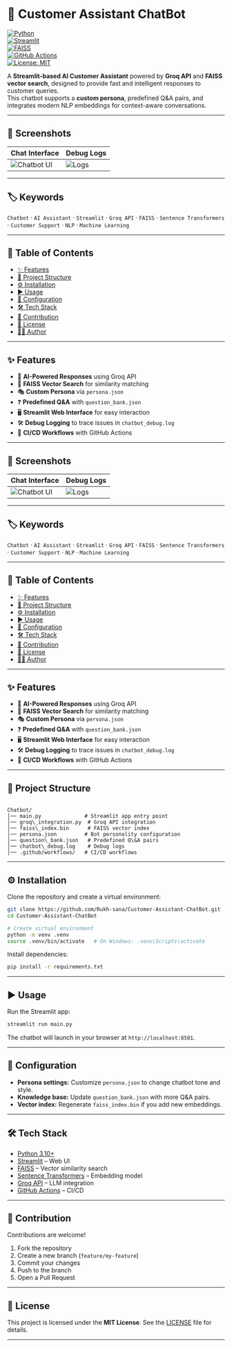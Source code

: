 # 🤖 Customer Assistant ChatBot

[![Python](https://img.shields.io/badge/python-3.10+-blue.svg)](https://www.python.org/)  
[![Streamlit](https://img.shields.io/badge/Streamlit-App-red?logo=streamlit)](https://streamlit.io/)  
[![FAISS](https://img.shields.io/badge/FAISS-Vector%20Search-green)](https://faiss.ai/)  
[![GitHub Actions](https://img.shields.io/github/actions/workflow/status/Rukh-sana/Customer-Assistant-ChatBot/python-publish.yml?branch=main&label=build&logo=github)](https://github.com/Rukh-sana/Customer-Assistant-ChatBot/actions)  
[![License: MIT](https://img.shields.io/badge/License-MIT-yellow.svg)](LICENSE)  

A **Streamlit-based AI Customer Assistant** powered by **Groq API** and **FAISS vector search**, designed to provide fast and intelligent responses to customer queries.  
This chatbot supports a **custom persona**, predefined Q&A pairs, and integrates modern NLP embeddings for context-aware conversations.  

---

## 📸 Screenshots

| Chat Interface | Debug Logs |  
|----------------|------------|  
| ![Chatbot UI](screenshots/chat_ui.png) | ![Logs](screenshots/debug_logs.png) |  

---

## 🏷️ Keywords

`Chatbot` · `AI Assistant` · `Streamlit` · `Groq API` · `FAISS` · `Sentence Transformers` · `Customer Support` · `NLP` · `Machine Learning`  

---

## 📑 Table of Contents

- [✨ Features](#-features)  
- [📂 Project Structure](#-project-structure)  
- [⚙️ Installation](#️-installation)  
- [▶️ Usage](#️-usage)  
- [🧩 Configuration](#-configuration)  
- [🛠 Tech Stack](#-tech-stack)  
- [🤝 Contribution](#-contribution)  
- [📜 License](#-license)  
- [👩‍💻 Author](#-author)  

---

## ✨ Features

- 🧠 **AI-Powered Responses** using Groq API  
- 📂 **FAISS Vector Search** for similarity matching  
- 🎭 **Custom Persona** via `persona.json`  
- ❓ **Predefined Q&A** with `question_bank.json`  
- 🖥 **Streamlit Web Interface** for easy interaction  
- 🛠 **Debug Logging** to trace issues in `chatbot_debug.log`  
- 🚀 **CI/CD Workflows** with GitHub Actions  

---



## 📸 Screenshots

| Chat Interface | Debug Logs |  
|----------------|------------|  
| ![Chatbot UI](screenshots/chat_ui.png) | ![Logs](screenshots/debug_logs.png) |  

---

## 🏷️ Keywords

`Chatbot` · `AI Assistant` · `Streamlit` · `Groq API` · `FAISS` · `Sentence Transformers` · `Customer Support` · `NLP` · `Machine Learning`  

---

## 📑 Table of Contents

- [✨ Features](#-features)  
- [📂 Project Structure](#-project-structure)  
- [⚙️ Installation](#️-installation)  
- [▶️ Usage](#️-usage)  
- [🧩 Configuration](#-configuration)  
- [🛠 Tech Stack](#-tech-stack)  
- [🤝 Contribution](#-contribution)  
- [📜 License](#-license)  
- [👩‍💻 Author](#-author)  

---

## ✨ Features

- 🧠 **AI-Powered Responses** using Groq API  
- 📂 **FAISS Vector Search** for similarity matching  
- 🎭 **Custom Persona** via `persona.json`  
- ❓ **Predefined Q&A** with `question_bank.json`  
- 🖥 **Streamlit Web Interface** for easy interaction  
- 🛠 **Debug Logging** to trace issues in `chatbot_debug.log`  
- 🚀 **CI/CD Workflows** with GitHub Actions  

---

## 📂 Project Structure

```

Chatbot/
│── main.py              # Streamlit app entry point
│── groq\_integration.py  # Groq API integration
│── faiss\_index.bin      # FAISS vector index
│── persona.json         # Bot personality configuration
│── question\_bank.json   # Predefined Q\&A pairs
│── chatbot\_debug.log    # Debug logs
│── .github/workflows/   # CI/CD workflows

````

---

## ⚙️ Installation

Clone the repository and create a virtual environment:

```bash
git clone https://github.com/Rukh-sana/Customer-Assistant-ChatBot.git
cd Customer-Assistant-ChatBot

# Create virtual environment
python -m venv .venv
source .venv/bin/activate   # On Windows: .venv\Scripts\activate
````

Install dependencies:

```bash
pip install -r requirements.txt
```

---

## ▶️ Usage

Run the Streamlit app:

```bash
streamlit run main.py
```

The chatbot will launch in your browser at `http://localhost:8501`.

---

## 🧩 Configuration

* **Persona settings:** Customize `persona.json` to change chatbot tone and style.
* **Knowledge base:** Update `question_bank.json` with more Q\&A pairs.
* **Vector index:** Regenerate `faiss_index.bin` if you add new embeddings.

---

## 🛠 Tech Stack

* [Python 3.10+](https://www.python.org/)
* [Streamlit](https://streamlit.io/) – Web UI
* [FAISS](https://faiss.ai/) – Vector similarity search
* [Sentence Transformers](https://www.sbert.net/) – Embedding model
* [Groq API](https://groq.com/) – LLM integration
* [GitHub Actions](https://docs.github.com/en/actions) – CI/CD

---

## 🤝 Contribution

Contributions are welcome!

1. Fork the repository
2. Create a new branch (`feature/my-feature`)
3. Commit your changes
4. Push to the branch
5. Open a Pull Request

---

## 📜 License

This project is licensed under the **MIT License**.
See the [LICENSE](LICENSE) file for details.

---

```
